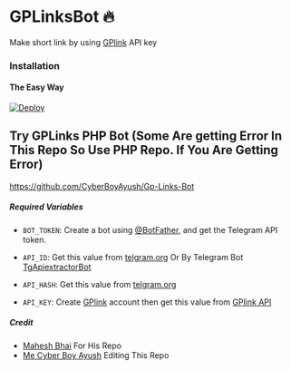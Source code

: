 # GPLinksBot 🔥
Make short link by using [GPlink](https://gplinks.in/) API key
### Installation

#### The Easy Way

[![Deploy](https://www.herokucdn.com/deploy/button.svg)](https://www.heroku.com/deploy?template=https://github.com/Helpingakp/GPLinksBot)

## Try GPLinks PHP Bot (Some Are getting Error In This Repo So Use PHP Repo. If You Are Getting Error)
https://github.com/CyberBoyAyush/Gp-Links-Bot

##### Required Variables

* `BOT_TOKEN`: Create a bot using [@BotFather](https://telegram.dog/BotFather), and get the Telegram API token.

* `API_ID`: Get this value from [telgram.org](https://my.telegram.org/apps) Or By Telegram Bot [TgApiextractorBot](https://telegram.dog/TgApiextractorBot)
* `API_HASH`: Get this value from [telgram.org](https://my.telegram.org/apps)
* `API_KEY`: Create [GPlink](https://gplinks.in/) account then get this value from [GPlink API](https://gplinks.in/member/tools/api)

##### Credit
* [Mahesh Bhai](https://github.com/Mahesh0253) For His Repo
* [Me Cyber Boy Ayush](https://github.com/CyberBoyAyush) Editing This Repo
